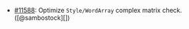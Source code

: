 * [#11588](https://github.com/rubocop/rubocop/pull/11588): Optimize `Style/WordArray` complex matrix check. ([@sambostock][])
